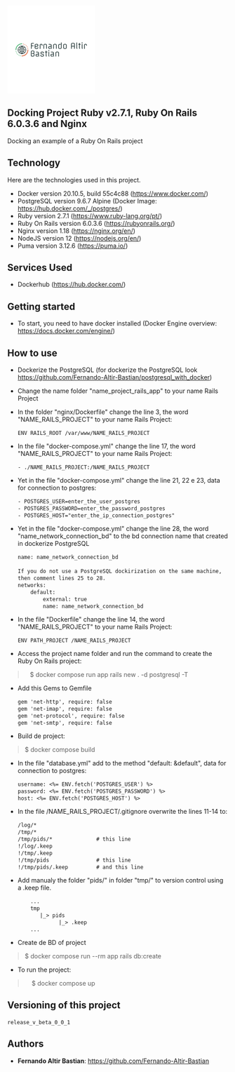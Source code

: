 ![Logo of the project](./Logo.png)

## Docking Project Ruby v2.7.1, Ruby On Rails 6.0.3.6 and Nginx

Docking an example of a Ruby On Rails project


## Technology 

Here are the technologies used in this project.

* Docker version 20.10.5, build 55c4c88 (https://www.docker.com/)
* PostgreSQL version 9.6.7 Alpine (Docker Image: https://hub.docker.com/_/postgres/)
* Ruby version 2.7.1 (https://www.ruby-lang.org/pt/)
* Ruby On Rails version 6.0.3.6 (https://rubyonrails.org/)
* Nginx version 1.18 (https://nginx.org/en/)
* NodeJS version 12 (https://nodejs.org/en/)
* Puma version 3.12.6 (https://puma.io/)

## Services Used

* Dockerhub (https://hub.docker.com/)


## Getting started

* To start, you need to have docker installed (Docker Engine overview: https://docs.docker.com/engine/)

## How to use

* Dockerize the PostgreSQL (for dockerize the PostgreSQL look https://github.com/Fernando-Altir-Bastian/postgresql_with_docker)

* Change the name folder "name_project_rails_app" to your name Rails Project

* In the folder "nginx/Dockerfile" change the line 3, the word "NAME_RAILS_PROJECT" to your name Rails Project:
    ```
    ENV RAILS_ROOT /var/www/NAME_RAILS_PROJECT
    ```

* In the file "docker-compose.yml" change the line 17, the word "NAME_RAILS_PROJECT" to your name Rails Project:
    ```
    - ./NAME_RAILS_PROJECT:/NAME_RAILS_PROJECT
    ```

* Yet in the file "docker-compose.yml" change the line 21, 22 e 23, data for connection to postgres:
    ```
    - POSTGRES_USER=enter_the_user_postgres
    - POSTGRES_PASSWORD=enter_the_password_postgres
    - POSTGRES_HOST="enter_the_ip_connection_postgres"
    ```

* Yet in the file "docker-compose.yml" change the line 28, the word "name_network_connection_bd" to the bd connection name that created in dockerize PostgreSQL
    ```
    name: name_network_connection_bd

    If you do not use a PostgreSQL dockirization on the same machine, then comment lines 25 to 28.
    networks:
        default:
            external: true
            name: name_network_connection_bd
    ```

* In the file "Dockerfile" change the line 14, the word "NAME_RAILS_PROJECT" to your name Rails Project:
    ```
    ENV PATH_PROJECT /NAME_RAILS_PROJECT
    ```

* Access the project name folder and run the command to create the Ruby On Rails project:
>   $ docker compose run app rails new . -d postgresql -T

* Add this Gems to Gemfile
    ```
    gem 'net-http', require: false
    gem 'net-imap', require: false
    gem 'net-protocol', require: false
    gem 'net-smtp', require: false  
    ```

* Build de project:
>    $ docker compose build

* In the file "database.yml" add to the method "default: &default", data for connection to postgres:
    ```
    username: <%= ENV.fetch('POSTGRES_USER') %>
    password: <%= ENV.fetch('POSTGRES_PASSWORD') %>
    host: <%= ENV.fetch('POSTGRES_HOST') %>
    ```
    
* In the file /NAME_RAILS_PROJECT/.gitignore overwrite the lines 11-14 to:
    ```
    /log/*
    /tmp/*
    /tmp/pids/*              # this line
    !/log/.keep
    !/tmp/.keep
    !/tmp/pids               # this line
    !/tmp/pids/.keep         # and this line
    ```

* Add manualy the folder "pids/" in folder "tmp/" to version control using a .keep file.
    ```
        ...
        tmp
           |_> pids
                 |_> .keep
        ...
    ```

* Create de BD of project
>   $ docker compose run --rm app rails db:create

* To run the project:
>    $ docker compose up

## Versioning of this project 

    release_v_beta_0_0_1


## Authors

* **Fernando Altir Bastian**: https://github.com/Fernando-Altir-Bastian



